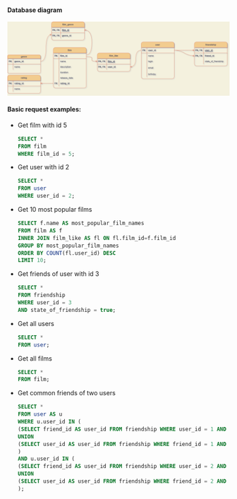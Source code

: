 #### Database diagram
![DB Diagram](filmorate_diagram_OsipovV.png)

#### Basic request examples:

- Get film with id 5
  ```` SQL
  SELECT *
  FROM film
  WHERE film_id = 5;

- Get user with id 2
  ```` SQL
  SELECT *
  FROM user
  WHERE user_id = 2;

- Get 10 most popular films
  ```` SQL
  SELECT f.name AS most_popular_film_names
  FROM film AS f
  INNER JOIN film_like AS fl ON fl.film_id=f.film_id
  GROUP BY most_popular_film_names
  ORDER BY COUNT(fl.user_id) DESC
  LIMIT 10;

- Get friends of user with id 3
  ```` SQL
  SELECT *
  FROM friendship
  WHERE user_id = 3 
  AND state_of_friendship = true;

- Get all users
  ```` SQL
  SELECT *
  FROM user;

- Get all films
  ```` SQL
  SELECT *
  FROM film;

- Get common friends of two users
  ```` SQL
  SELECT *
  FROM user AS u
  WHERE u.user_id IN (
  (SELECT friend_id AS user_id FROM friendship WHERE user_id = 1 AND state_of_friendship IS TRUE)
  UNION
  (SELECT user_id AS user_id FROM friendship WHERE friend_id = 1 AND state_of_friendship IS TRUE)
  )
  AND u.user_id IN (   
  (SELECT friend_id AS user_id FROM friendship WHERE user_id = 2 AND state_of_friendship IS TRUE)
  UNION
  (SELECT user_id AS user_id FROM friendship WHERE friend_id = 2 AND state_of_friendship IS TRUE) 
  );
